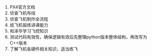 1. PX4官方文档
2. 侦查飞机布线
3. 侦查飞机制作全流程
3. 纸飞机锻炼讲课能力
4. 和泽华学习飞控知识
5. 测试代码有效性，确保逻辑有效后先整理python版本整体结构，再改写为C++版本
6. 了解飞机各硬件相关知识，适当练飞